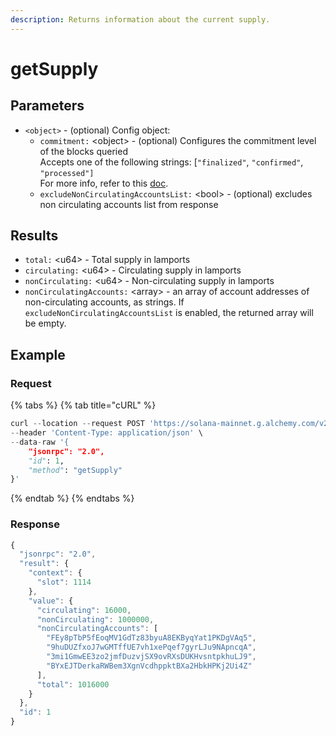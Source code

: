 ```yaml
---
description: Returns information about the current supply.
---
```


# getSupply

## **Parameters**

* `<object>` - (optional) Config object:
  * `commitment:` \<object> - (optional) Configures the commitment level of the blocks queried\
    Accepts one of the following strings: \[`"finalized"`, `"confirmed"`, `"processed"]` \
    For more info, refer to this [doc](https://docs.solana.com/developing/clients/jsonrpc-api#configuring-state-commitment).
  * `excludeNonCirculatingAccountsList:` \<bool> - (optional) excludes non circulating accounts list from response

## **Results**

* `total:` \<u64> - Total supply in lamports
* `circulating:` \<u64> - Circulating supply in lamports
* `nonCirculating:` \<u64> - Non-circulating supply in lamports
* `nonCirculatingAccounts:` \<array> - an array of account addresses of non-circulating accounts, as strings. If `excludeNonCirculatingAccountsList` is enabled, the returned array will be empty.

## Example&#x20;

### Request

{% tabs %}
{% tab title="cURL" %}
```python
curl --location --request POST 'https://solana-mainnet.g.alchemy.com/v2/demo/' \
--header 'Content-Type: application/json' \
--data-raw '{
    "jsonrpc": "2.0",
    "id": 1,
    "method": "getSupply"
}'
```
{% endtab %}
{% endtabs %}

### Response

```javascript
{
  "jsonrpc": "2.0",
  "result": {
    "context": {
      "slot": 1114
    },
    "value": {
      "circulating": 16000,
      "nonCirculating": 1000000,
      "nonCirculatingAccounts": [
        "FEy8pTbP5fEoqMV1GdTz83byuA8EKByqYat1PKDgVAq5",
        "9huDUZfxoJ7wGMTffUE7vh1xePqef7gyrLJu9NApncqA",
        "3mi1GmwEE3zo2jmfDuzvjSX9ovRXsDUKHvsntpkhuLJ9",
        "BYxEJTDerkaRWBem3XgnVcdhppktBXa2HbkHPKj2Ui4Z"
      ],
      "total": 1016000
    }
  },
  "id": 1
}
```
